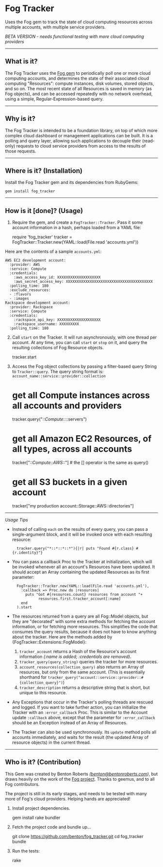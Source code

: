 Fog Tracker
================
Uses the Fog gem to track the state of cloud computing resources across multiple accounts, with multiple service providers.

  *BETA VERSION - needs functional testing with more cloud computing providers*


----------------
What is it?
----------------
The Fog Tracker uses the [Fog gem](https://github.com/fog/fog) to periodically poll one or more cloud computing accounts, and determines the state of their associated cloud computing "Resources": compute instances, disk volumes, stored objects, and so on. The most recent state of all Resources is saved in memory (as Fog objects), and can be accessed repeatedly with no network overhead, using a simple, Regular-Expression-based query.


----------------
Why is it?
----------------
The Fog Tracker is intended to be a foundation library, on top of which more complex cloud dashboard or management applications can be built. It is a polling and query layer, allowing such applications to decouple their (read-only) requests to cloud service providers from access to the results of those requests.


----------------
Where is it? (Installation)
----------------
Install the Fog Tracker gem and its dependencies from RubyGems:

    gem install fog_tracker


----------------
How is it [done]? (Usage)
----------------
1) Require the gem, and create a `FogTracker::Tracker`. Pass it some account information in a hash, perhaps loaded from a YAML file:

    require 'fog_tracker'
    tracker = FogTracker::Tracker.new(YAML::load(File.read 'accounts.yml'))

  Here are the contents of a sample `accounts.yml`:

    AWS EC2 development account:
      :provider: AWS
      :service: Compute
      :credentials:
        :aws_access_key_id: XXXXXXXXXXXXXXXXXXXX
        :aws_secret_access_key: XXXXXXXXXXXXXXXXXXXXXXXXXXXXXXXXXXXXXXXX
      :polling_time: 180
	  :exclude_resources:
	  - :flavors
	  - :images
    Rackspace development account:
      :provider: Rackspace
      :service: Compute
      :credentials:
        :rackspace_api_key: XXXXXXXXXXXXXXXXXXXX
        :rackspace_username: XXXXXXXXX
      :polling_time: 180

2) Call `start` on the Tracker. It will run asynchronously, with one thread per account. At any time, you can call `start` or `stop` on it, and query the resulting collections of Fog Resource objects.

    tracker.start

3) Access the Fog object collections by passing a filter-based query String to `Tracker::query`. The query string format is: `account_name::service::provider::collection`

    # get all Compute instances across all accounts and providers
    tracker.query("*::Compute::*::servers")

    # get all Amazon EC2 Resources, of all types, across all accounts
    tracker["*::Compute::AWS::*"]	# the [] operator is the same as query()

    # get all S3 buckets in a given account
    tracker["my production account::Storage::AWS::directories"]

----------------
*Usage Tips*

* Instead of calling `each` on the results of every query, you can pass a single-argument block, and it will be invoked once with each resulting resource:

        tracker.query("*::*::*::*"){|r| puts "Found #{r.class} #{r.identity}"}

* You can pass a callback Proc to the Tracker at initialization, which will be invoked whenever all an account's Resources have been updated. It should accept an Array containing the updated Resources as its first parameter:

        FogTracker::Tracker.new(YAML::load(File.read 'accounts.yml'),
          :callback => Proc.new do |resources|
          	puts "Got #{resources.count} resources from account "+
    		      resources.first.tracker_account[:name]
          end
        ).start

* The resources returned from a query are all Fog::Model objects, but they are "decorated" with some extra methods for fetching the account information, or for fetching more resources. This simplifies the code that consumes the query results, because it does not have to know anything about the tracker. Here are the methods added by {FogTracker::Extensions::FogModel}:
  1. `tracker_account` returns a Hash of the Resource's account information _(:name is added; :credentials are removed)_.
  2. `tracker_query(query_string)` queries the tracker for more resources.
  3. `account_resources(collection_query)` also returns an Array of resources, but only from the same account. (This is essentially shorthand for `tracker_query("account::service::provider::#{collection_query}")`)
  4. `tracker_description` returns a descriptive string that is short, but unique to this resource.

* Any Exceptions that occur in the Tracker's polling threads are rescued and logged. If you want to take further action, you can initialize the Tracker with an `:error_callback` Proc. This is similar to the Account update `:callback` above, except that the parameter for `:error_callback` should be an Exception instead of an Array of Resources.

* The Tracker can also be used synchronously. Its `update` method polls all accounts immediately, and waits for the result (the updated Array of resource objects) in the current thread.

----------------
Who is it? (Contribution)
----------------
This Gem was created by Benton Roberts _(benton@bentonroberts.com)_, but draws heavily on the work of the [Fog project](http://fog.io/). Thanks to geemus, and to all Fog contributors.

The project is still in its early stages, and needs to be tested with many more of Fog's cloud providers. Helping hands are appreciated!

1) Install project dependencies.

    gem install rake bundler

2) Fetch the project code and bundle up...

    git clone https://github.com/benton/fog_tracker.git
    cd fog_tracker
    bundle

3) Run the tests:

    rake
